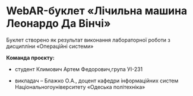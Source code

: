 # WebAR-буклет «Лічильна машина Леонардо Да Вінчі» 

Буклет створено як результат виконання лабораторної роботи з дисципліни «Операційні системи»  

  **Команда проєкту:** 

- студент Климович Артем Федорович,група УІ-231

- викладач – Блажко О.А., доцент кафедри інформаційних систем Національногоуніверситету «Одеська політехніка» 
